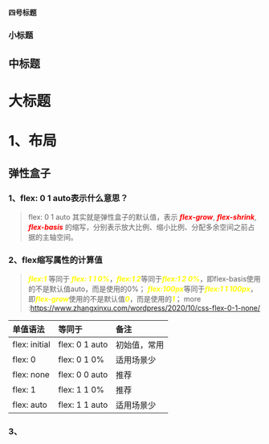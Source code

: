 #### 四号标题
### 小标题
## 中标题
# 大标题

# 1、布局
## 弹性盒子
### 1、flex: 0 1 auto表示什么意思？
> flex: 0 1 auto 其实就是弹性盒子的默认值，表示 <font color='red'><strong><em>flex-grow</em></strong></font>, <font color='red'><strong><em>flex-shrink</em></strong></font>, <font color='red'><strong><em>flex-basis</em></strong></font> 的缩写，分别表示放大比例、缩小比例、分配多余空间之前占据的主轴空间。
### 2、flex缩写属性的计算值
> <font color='yellow'><strong><em>flex:1</em></strong></font> 等同于<font color='yellow'><strong><em> flex: 1 1 0%</em></strong></font>，<font color='yellow'><strong><em>flex:1 2</em></strong></font>等同于<font color='yellow'><strong><em>flex:1 2 0%</em></strong></font>，即flex-basis使用的不是默认值auto，而是使用的0%；
<font color='yellow'><strong><em>flex:100px</em></strong></font>等同于<font color='yellow'><strong><em>flex:1 1 100px</em></strong></font>，即<font color='yellow'><strong><em>flex-grow</em></strong></font>使用的不是默认值<font color='yellow'><strong><em>0</em></strong></font>，而是使用的<font color='yellow'><strong><em>1</em></strong></font>；
> more :https://www.zhangxinxu.com/wordpress/2020/10/css-flex-0-1-none/

|  单值语法   | 等同于  | 备注 |
|  :-----  | :----  | :---- |
| flex: initial  | flex: 0 1 auto | 初始值，常用 |
| flex: 0  | flex: 0 1 0% | 适用场景少 |
| flex: none  | flex: 0 0 auto | 推荐 |
| flex: 1  | flex: 1 1 0% | 推荐 |
| flex: auto  | flex: 1 1 auto | 适用场景少 |

### 3、

